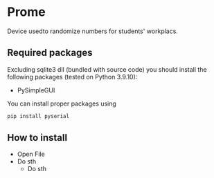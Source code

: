 # Prome
Device usedto randomize numbers for students' workplacs.

## Required packages
Excluding sqlite3 dll (bundled with source code) you should install the following packages (tested on Python 3.9.10):
* PySimpleGUI

You can install proper packages using

```python
pip install pyserial

```

## How to install
* Open File
* Do sth
  - Do sth

